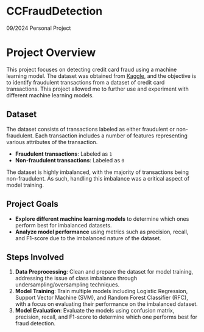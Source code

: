 # CCFraudDetection

09/2024
Personal Project

# Project Overview

This project focuses on detecting credit card fraud using a machine learning model. The dataset was obtained from [Kaggle](https://www.kaggle.com/code/nathanxiang/credit-card-fraud-analysis-and-modeling), and the objective is to identify fraudulent transactions from a dataset of credit card transactions. This project allowed me to further use and experiment with different machine learning models.

## Dataset

The dataset consists of transactions labeled as either fraudulent or non-fraudulent. Each transaction includes a number of features representing various attributes of the transaction.

- **Fraudulent transactions**: Labeled as `1`
- **Non-fraudulent transactions**: Labeled as `0`

The dataset is highly imbalanced, with the majority of transactions being non-fraudulent. As such, handling this imbalance was a critical aspect of model training.

## Project Goals

- **Explore different machine learning models** to determine which ones perform best for imbalanced datasets.
- **Analyze model performance** using metrics such as precision, recall, and F1-score due to the imbalanced nature of the dataset.


## Steps Involved

1. **Data Preprocessing**: Clean and prepare the dataset for model training, addressing the issue of class imbalance through undersampling/oversampling techniques.
2. **Model Training**: Train multiple models including Logistic Regression, Support Vector Machine (SVM), and Random Forest Classifier (RFC), with a focus on evaluating their performance on the imbalanced dataset.
3. **Model Evaluation**: Evaluate the models using confusion matrix, precision, recall, and F1-score to determine which one performs best for fraud detection.


